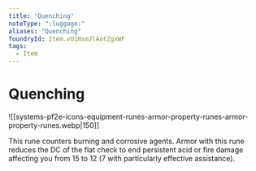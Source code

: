 ```yaml
---
title: "Quenching"
noteType: ":luggage:"
aliases: "Quenching"
foundryId: Item.vU1HsmJlAotZgxWF
tags:
  - Item
---
```


# Quenching
![[systems-pf2e-icons-equipment-runes-armor-property-runes-armor-property-runes.webp|150]]

This rune counters burning and corrosive agents. Armor with this rune reduces the DC of the flat check to end persistent acid or fire damage affecting you from 15 to 12 (7 with particularly effective assistance).
